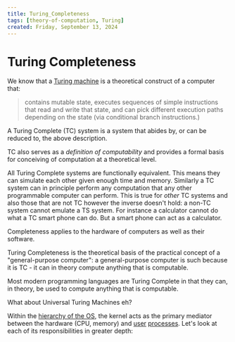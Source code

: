 ```yaml
---
title: Turing_Completeness
tags: [theory-of-computation, Turing]
created: Friday, September 13, 2024
---
```


# Turing Completeness
We know that a [Turing machine](Turing_machines.md) is a theoretical construct
of a computer that:

> contains mutable state, executes sequences of simple instructions that read
> and write that state, and can pick different execution paths depending on the
> state (via conditional branch instructions.)

A Turing Complete (TC) system is a system that abides by, or can be reduced to,
the above description.

TC also serves as a _definition of computability_ and provides a formal basis
for conceiving of computation at a theoretical level.

All Turing Complete systems are functionally equivalent. This means they can
simulate each other given enough time and memory. Similarly a TC system can in
principle perform any computation that any other programmable computer can
perform. This is true for _other_ TC systems and also those that are not TC
however the inverse doesn't hold: a non-TC system cannot emulate a TS system.
For instance a calculator cannot do what a TC smart phone can do. But a smart
phone can act as a calculator.

Completeness applies to the hardware of computers as well as their software.

Turing Completeness is the theoretical basis of the practical concept of a
"general-purpose computer": a general-purpose computer is such because it is
TC - it can in theory compute anything that is computable.

Most modern programming languages are Turing Complete in that they can, in
theory, be used to compute anything that is computable.

What about Universal Turing Machines eh?


Within the [hierarchy of the OS](./Basic_model_of_the_operating_system.md), the
kernel acts as the primary mediator between the hardware (CPU, memory) and
[user](./User_Space.md) [processes](Processes.md). Let's look at each of its
responsibilities in greater depth:

